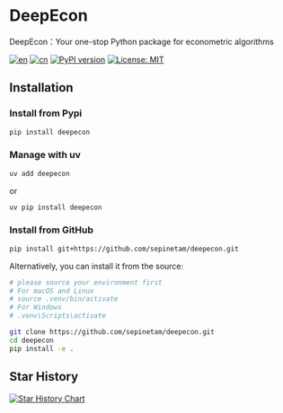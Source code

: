 # DeepEcon
DeepEcon：Your one-stop Python package for econometric algorithms

[![en](https://img.shields.io/badge/lang-English-red.svg)](README.md)
[![cn](https://img.shields.io/badge/语言-中文-yellow.svg)](source/docs/README/cn/README.md)
[![PyPI version](https://img.shields.io/pypi/v/deepecon.svg)](https://pypi.org/project/deepecon/)
[![License: MIT](https://img.shields.io/badge/License-MIT-blue.svg)](LICENSE)

## Installation
### Install from Pypi
```bash
pip install deepecon
```

### Manage with uv
```bash
uv add deepecon
```

or

```bash
uv pip install deepecon
```

### Install from GitHub
```bash
pip install git+https://github.com/sepinetam/deepecon.git
```

Alternatively, you can install it from the source:

```bash
# please source your environment first
# For macOS and Linux
# source .venv/bin/activate
# For Windows
# .venv\Scripts\activate

git clone https://github.com/sepinetam/deepecon.git
cd deepecon
pip install -e .
```

## Star History
[![Star History Chart](https://api.star-history.com/svg?repos=sepinetam/deepecon&type=Date)](https://www.star-history.com/#sepinetam/deepecon&Date)

